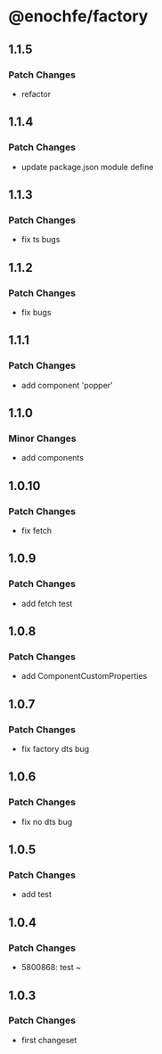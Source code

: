 # @enochfe/factory

## 1.1.5

### Patch Changes

- refactor

## 1.1.4

### Patch Changes

- update package.json module define

## 1.1.3

### Patch Changes

- fix ts bugs

## 1.1.2

### Patch Changes

- fix bugs

## 1.1.1

### Patch Changes

- add component 'popper'

## 1.1.0

### Minor Changes

- add components

## 1.0.10

### Patch Changes

- fix fetch

## 1.0.9

### Patch Changes

- add fetch test

## 1.0.8

### Patch Changes

- add ComponentCustomProperties

## 1.0.7

### Patch Changes

- fix factory dts bug

## 1.0.6

### Patch Changes

- fix no dts bug

## 1.0.5

### Patch Changes

- add test

## 1.0.4

### Patch Changes

- 5800868: test ~

## 1.0.3

### Patch Changes

- first changeset
